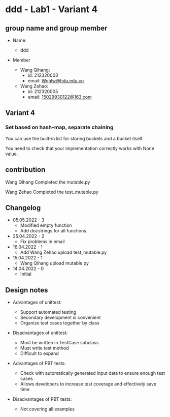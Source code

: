 # ddd - Lab1 - Variant 4

## group name and group member

- Name:
  - ddd

- Member
  - Wang Qihang:
    - id: 212320003
    - email: Wqhlw@hdu.edu.cn
  - Wang Zehao:
    - id: 212320005
    - email: 15029930122@163.com

## Variant 4

### Set based on hash-map, separate chaining

You can use the built-in list for storing buckets and a bucket itself.

You need to check that your implementation correctly works with None value.

## contribution

Wang Qihang Completed the mutable.py

Wang Zehao Completed the test_mutable.py

## Changelog

- 05.05.2022 - 3
  - Modified empty function
  - Add docstrings for all functions.
- 25.04.2022 - 2
  - Fix problems in email
- 16.04.2022 - 1
  - Add Wang Zehao upload test_mutable.py
- 15.04.2022 - 1
  - Wang Qihang upload mutable.py
- 14.04.2022 - 0
  - Initial

## Design notes

- Advantages of unittest:
  - Support automated testing
  - Secondary development is convenient
  - Organize test cases together by class

- Disadvantages of unittest:
  - Must be written in TestCase subclass
  - Must write test method
  - Difficult to expand

- Advantages of PBT tests:
  - Check with automatically generated input data to ensure enough test cases
  - Allows developers to increase test coverage and effectively save time

- Disadvantages of PBT tests:
  - Not covering all examples
